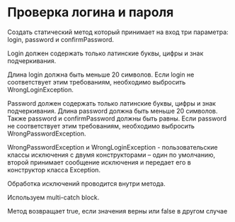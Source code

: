 # Проверка логина и пароля

Создать статический метод который принимает на вход три параметра: login, password и confirmPassword.

Login должен содержать только латинские буквы, цифры и знак подчеркивания.

Длина login должна быть меньше 20 символов. Если login не соответствует этим требованиям, необходимо выбросить WrongLoginException.

Password должен содержать только латинские буквы, цифры и знак подчеркивания. Длина password должна быть меньше 20 символов. Также password и confirmPassword должны быть равны. Если password не соответствует этим требованиям, необходимо выбросить WrongPasswordException.  

WrongPasswordException и WrongLoginException - пользовательские классы исключения с двумя конструкторами – один по умолчанию, второй принимает сообщение исключения и передает его в конструктор класса Exception.

Обработка исключений проводится внутри метода.

Используем multi-catch block.

Метод возвращает true, если значения верны или false в другом случае
